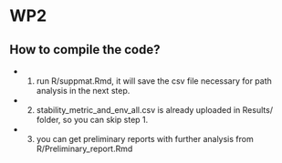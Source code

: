 # WP2

## How to compile the code? 
  - 1. run R/suppmat.Rmd, it will save the csv file necessary for path analysis in the next step.
  - 2. stability_metric_and_env_all.csv is already uploaded in Results/ folder, so you can skip step 1.
  - 3. you can get preliminary reports with further analysis from R/Preliminary_report.Rmd 